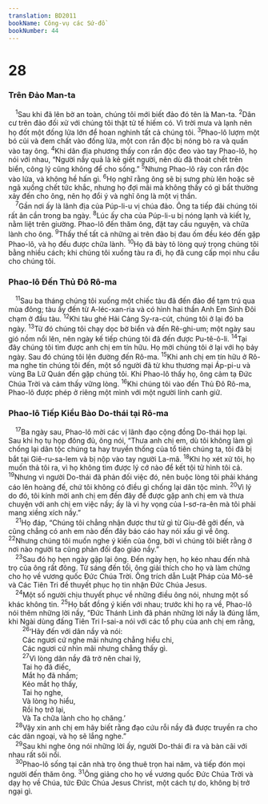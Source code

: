 ```yaml
---
translation: BD2011
bookName: Công-vụ các Sứ-đồ 
bookNumber: 44
---
```


<div class="title"><h1>28</h1><h3>Trên Ðảo Man-ta</h3></div>
<span class="verse cong_28_1"> <sup>1</sup>Sau khi đã lên bờ an toàn, chúng tôi mới biết đảo đó tên là Man-ta. </span>
<span class="verse cong_28_2"><sup>2</sup>Dân cư trên đảo đối xử với chúng tôi thật tử tế hiếm có. Vì trời mưa và lạnh nên họ đốt một đống lửa lớn để hoan nghinh tất cả chúng tôi. </span>
<span class="verse cong_28_3"><sup>3</sup>Phao-lô lượm một bó củi và đem chất vào đống lửa, một con rắn độc bị nóng bò ra và quấn vào tay ông. </span>
<span class="verse cong_28_4"><sup>4</sup>Khi dân địa phương thấy con rắn độc đeo vào tay Phao-lô, họ nói với nhau, “Người nầy quả là kẻ giết người, nên dù đã thoát chết trên biển, công lý cũng không để cho sống.” </span>
<span class="verse cong_28_5"><sup>5</sup>Nhưng Phao-lô rảy con rắn độc vào lửa, và không hề hấn gì. </span>
<span class="verse cong_28_6"><sup>6</sup>Họ nghĩ rằng ông sẽ bị sưng phù lên hoặc sẽ ngã xuống chết tức khắc, nhưng họ đợi mãi mà không thấy có gì bất thường xảy đến cho ông, nên họ đổi ý và nghĩ ông là một vị thần.<br/></span>
<span class="verse cong_28_7"> <sup>7</sup>Gần nơi ấy là lãnh địa của Púp-li-u vị chúa đảo. Ông ta tiếp đãi chúng tôi rất ân cần trong ba ngày. </span>
<span class="verse cong_28_8"><sup>8</sup>Lúc ấy cha của Púp-li-u bị nóng lạnh và kiết lỵ, nằm liệt trên giường. Phao-lô đến thăm ông, đặt tay cầu nguyện, và chữa lành cho ông. </span>
<span class="verse cong_28_9"><sup>9</sup>Thấy thế tất cả những ai trên đảo bị đau ốm đều kéo đến gặp Phao-lô, và họ đều được chữa lành. </span>
<span class="verse cong_28_10"><sup>10</sup>Họ đã bày tỏ lòng quý trọng chúng tôi bằng nhiều cách; khi chúng tôi xuống tàu ra đi, họ đã cung cấp mọi nhu cầu cho chúng tôi.<br/></span>
<div class="title"><h3>Phao-lô Ðến Thủ Ðô Rô-ma</h3></div>
<span class="verse cong_28_11"> <sup>11</sup>Sau ba tháng chúng tôi xuống một chiếc tàu đã đến đảo để tạm trú qua mùa đông; tàu ấy đến từ A-léc-xan-ria và có hình hai thần Anh Em Sinh Ðôi chạm ở đầu tàu. </span>
<span class="verse cong_28_12"><sup>12</sup>Khi tàu ghé Hải Cảng Sy-ra-cút, chúng tôi ở lại đó ba ngày. </span>
<span class="verse cong_28_13"><sup>13</sup>Từ đó chúng tôi chạy dọc bờ biển và đến Rê-ghi-um; một ngày sau gió nồm nổi lên, nên ngày kế tiếp chúng tôi đã đến được Pu-tê-ô-li. </span>
<span class="verse cong_28_14"><sup>14</sup>Tại đây chúng tôi tìm được anh chị em tín hữu. Họ mời chúng tôi ở lại với họ bảy ngày. Sau đó chúng tôi lên đường đến Rô-ma. </span>
<span class="verse cong_28_15"><sup>15</sup>Khi anh chị em tín hữu ở Rô-ma nghe tin chúng tôi đến, một số người đã từ khu thương mại Áp-pi-u và vùng Ba Lữ Quán đến gặp chúng tôi. Khi Phao-lô thấy họ, ông cảm tạ Ðức Chúa Trời và cảm thấy vững lòng. </span>
<span class="verse cong_28_16"><sup>16</sup>Khi chúng tôi vào đến Thủ Ðô Rô-ma, Phao-lô được phép ở riêng một mình với một người lính canh giữ.<br/></span>
<div class="title"><h3>Phao-lô Tiếp Kiều Bào Do-thái tại Rô-ma</h3></div>
<span class="verse cong_28_17"> <sup>17</sup>Ba ngày sau, Phao-lô mời các vị lãnh đạo cộng đồng Do-thái họp lại. Sau khi họ tụ họp đông đủ, ông nói, “Thưa anh chị em, dù tôi không làm gì chống lại dân tộc chúng ta hay truyền thống của tổ tiên chúng ta, tôi đã bị bắt tại Giê-ru-sa-lem và bị nộp vào tay người La-mã. </span>
<span class="verse cong_28_18"><sup>18</sup>Khi họ xét xử tôi, họ muốn thả tôi ra, vì họ không tìm được lý cớ nào để kết tội tử hình tôi cả. </span>
<span class="verse cong_28_19"><sup>19</sup>Nhưng vì người Do-thái đã phản đối việc đó, nên buộc lòng tôi phải kháng cáo lên hoàng đế, chứ tôi không có điều gì chống lại dân tộc mình. </span>
<span class="verse cong_28_20"><sup>20</sup>Vì lý do đó, tôi kính mời anh chị em đến đây để được gặp anh chị em và thưa chuyện với anh chị em việc nầy; ấy là vì hy vọng của I-sơ-ra-ên mà tôi phải mang xiềng xích nầy.”<br/></span>
<span class="verse cong_28_21"> <sup>21</sup>Họ đáp, “Chúng tôi chẳng nhận được thư từ gì từ Giu-đê gởi đến, và cũng chẳng có anh em nào đến đây báo cáo hay nói xấu gì về ông. </span>
<span class="verse cong_28_22"><sup>22</sup>Nhưng chúng tôi muốn nghe ý kiến của ông, bởi vì chúng tôi biết rằng ở nơi nào người ta cũng phản đối đạo giáo nầy.”<br/></span>
<span class="verse cong_28_23"> <sup>23</sup>Sau đó họ hẹn ngày gặp lại ông. Ðến ngày hẹn, họ kéo nhau đến nhà trọ của ông rất đông. Từ sáng đến tối, ông giải thích cho họ và làm chứng cho họ về vương quốc Ðức Chúa Trời. Ông trích dẫn Luật Pháp của Mô-sê và Các Tiên Tri để thuyết phục họ tin nhận Ðức Chúa Jesus.<br/></span>
<span class="verse cong_28_24"> <sup>24</sup>Một số người chịu thuyết phục về những điều ông nói, nhưng một số khác không tin. </span>
<span class="verse cong_28_25"><sup>25</sup>Họ bất đồng ý kiến với nhau; trước khi họ ra về, Phao-lô nói thêm những lời nầy, “Ðức Thánh Linh đã phán những lời nầy là đúng lắm, khi Ngài dùng đấng Tiên Tri I-sai-a nói với các tổ phụ của anh chị em rằng,<br/></span>
<span class="verse cong_28_26">  <sup>26</sup>‘Hãy đến với dân nầy và nói:<br/>  Các ngươi cứ nghe mãi nhưng chẳng hiểu chi,<br/>  Các ngươi cứ nhìn mãi nhưng chẳng thấy gì.<br/></span>
<span class="verse cong_28_27">  <sup>27</sup>Vì lòng dân nầy đã trở nên chai lỳ,<br/>  Tai họ đã điếc,<br/>  Mắt họ đã nhắm;<br/>  Kẻo mắt họ thấy,<br/>  Tai họ nghe,<br/>  Và lòng họ hiểu,<br/>  Rồi họ trở lại,<br/>  Và Ta chữa lành cho họ chăng.’ <br/></span>
<span class="verse cong_28_28"> <sup>28</sup>Vậy xin anh chị em hãy biết rằng đạo cứu rỗi nầy đã được truyền ra cho các dân ngoại, và họ sẽ lắng nghe.”<br/></span>
<span class="verse cong_28_29"> <sup>29</sup>Sau khi nghe ông nói những lời ấy, người Do-thái đi ra và bàn cãi với nhau rất sôi nổi. <br/></span>
<span class="verse cong_28_30"> <sup>30</sup>Phao-lô sống tại căn nhà trọ ông thuê trọn hai năm, và tiếp đón mọi người đến thăm ông. </span>
<span class="verse cong_28_31"><sup>31</sup>Ông giảng cho họ về vương quốc Ðức Chúa Trời và dạy họ về Chúa, tức Ðức Chúa Jesus Christ, một cách tự do, không bị trở ngại gì.<br/></span>
